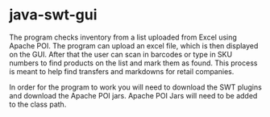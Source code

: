 # java-swt-gui
The program checks inventory from a list uploaded from Excel using Apache POI. The program can upload an excel file, which is then
displayed on the GUI. After that the user can scan in barcodes or type in SKU numbers to find products on the list and mark them as found.
This process is meant to help find transfers and markdowns for retail companies.


In order for the program to work you will need to download the SWT plugins and download the Apache POI jars.
Apache POI Jars will need to be added to the class path.
